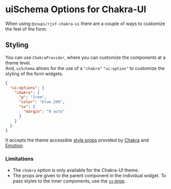 # uiSchema Options for Chakra-UI

When using `@snups/rjsf-chakra-ui` there are a couple of ways to customize the feel of the form.

## Styling

You can use `ChakraProvider`, where you can customize the components at a theme level.\
And, `uiSchema` allows for the use of a `"chakra"` `"ui:option"` to customize the styling of the form widgets.

```json
{
  "ui:options": {
    "chakra": {
      "p": "1rem",
      "color": "blue.200",
      "sx": {
        "margin": "0 auto"
      }
    }
  }
}
```

It accepts the theme accessible [style props](https://chakra-ui.com/docs/features/style-props) provided by [Chakra](https://chakra-ui.com/docs/getting-started) and [Emotion](https://emotion.sh/docs/introduction).

### Limitations

- The `chakra` option is only available for the Chakra-UI theme.
- The props are given to the parent component in the individual widget. To pass styles to the inner components, use the [`sx` prop](https://chakra-ui.com/docs/features/the-sx-prop).

